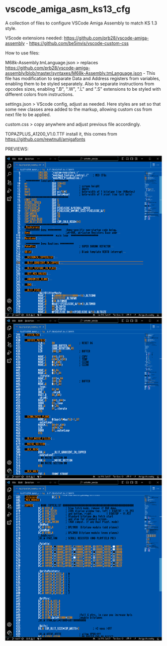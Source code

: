 # vscode_amiga_asm_ks13_cfg
A collection of files to configure VSCode Amiga Assembly to match KS 1.3 style.

VScode extensions needed:  https://github.com/prb28/vscode-amiga-assembly  -  https://github.com/be5invis/vscode-custom-css

How to use files:

M68k-Assembly.tmLanguage.json > replaces https://github.com/prb28/vscode-amiga-assembly/blob/master/syntaxes/M68k-Assembly.tmLanguage.json - This file has modification to separate Data and Address registers from variables, enabling them to be styled separately. Also to separate instructions from opcodes sizes, enabling ".B", ".W", ".L" and ".S" extensions to be styled with different colors from instructions. 

settings.json > VScode config, adjust as needed. Here styles are set so that some new classes area added to the markup, allowing custom css from next file to be applied.

custom.css > copy anywhere and adjust previous file accordingly.

TOPAZPLUS_A1200_V1.0.TTF install it, this comes from https://github.com/rewtnull/amigafonts

PREVIEWS:

![alt text](https://github.com/KONEY/vscode_amiga_asm_ks13_cfg/blob/main/AMIGA_VSCODE_ASM_PREVIEW_1.png?raw=true)
![alt text](https://github.com/KONEY/vscode_amiga_asm_ks13_cfg/blob/main/AMIGA_VSCODE_ASM_PREVIEW_2.png?raw=true)
![alt text](https://github.com/KONEY/vscode_amiga_asm_ks13_cfg/blob/main/AMIGA_VSCODE_ASM_PREVIEW_3.png?raw=true)
